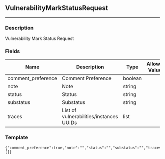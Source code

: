 ## VulnerabilityMarkStatusRequest
---
### Description
Vulnerability Mark Status Request
### Fields
| Name | Description | Type | Allowed Values | Required |
| ---- | ----------- | ---- | -------------- | -------- |
| comment_preference | Comment Preference | boolean |  | false |
| note | Note | string |  | false |
| status | Status | string |  | true |
| substatus | Substatus | string |  | false |
| traces | List of vulnerabilities/instances UUIDs | list |  | true |
### Template
```
{"comment_preference":true,"note":"","status":"","substatus":"","traces":[]}
```
